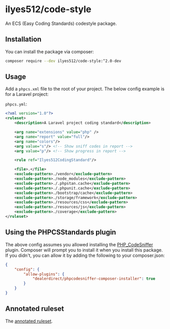 # ilyes512/code-style

An ECS (Easy Coding Standards) codestyle package.

## Installation

You can install the package via composer:

```bash
composer require --dev ilyes512/code-style:^2.0-dev
```

## Usage

Add a `phpcs.xml` file to the root of your project. The below config example is for a Laravel project:

`phpcs.yml`:

```xml
<?xml version="1.0"?>
<ruleset>
    <description>A Laravel project coding standard</description>

    <arg name="extensions" value="php" />
    <arg name="report" value="full"/>
    <arg name="colors"/>
    <arg value="s"/> <!-- Show sniff codes in report -->
    <arg value="p"/> <!-- Show progress in report -->

    <rule ref="Ilyes512CodingStandard"/>

    <file>.</file>
    <exclude-pattern>./vendor</exclude-pattern>
    <exclude-pattern>./node_modules</exclude-pattern>
    <exclude-pattern>./.phpstan.cache</exclude-pattern>
    <exclude-pattern>./.phpunit.cache</exclude-pattern>
    <exclude-pattern>./bootstrap/cache</exclude-pattern>
    <exclude-pattern>./storage/framework</exclude-pattern>
    <exclude-pattern>./resources/css</exclude-pattern>
    <exclude-pattern>./resources/js</exclude-pattern>
    <exclude-pattern>./coverage</exclude-pattern>
</ruleset>
```

## Using the PHPCSStandards plugin

The above config assumes you allowed installing the [PHP_CodeSniffer](https://github.com/PHPCSStandards/composer-installer) plugin. Composer will prompt you to install it when you install this package. If you didn't, you can allow it by adding the following to your composer.json:

```json
{
    "config": {
        "allow-plugins": {
            "dealerdirect/phpcodesniffer-composer-installer": true
        }
    }
}
```

## Annotated ruleset

The [annotated ruleset](https://github.com/squizlabs/PHP_CodeSniffer/wiki/Annotated-Ruleset).
